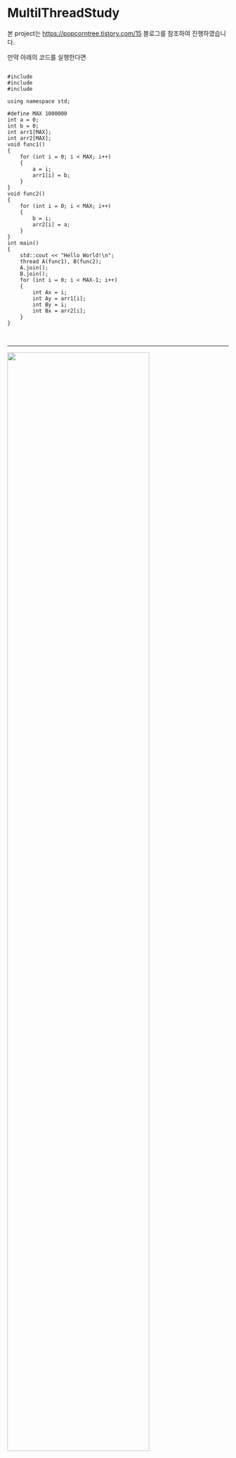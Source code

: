 # MultilThreadStudy
본 project는 https://popcorntree.tistory.com/15 블로그를 참조하여 진행하였습니다.

만약 아래의 코드를 실행한다면
<pre>
<code>
#include <iostream>
#include <thread>
#include <atomic>

using namespace std;

#define MAX 1000000
int a = 0;
int b = 0;
int arr1[MAX];
int arr2[MAX];
void func1()
{
    for (int i = 0; i < MAX; i++)
    {
        a = i;
        arr1[i] = b;
    }
}
void func2()
{
    for (int i = 0; i < MAX; i++)
    {
        b = i;
        arr2[i] = a;
    }
}
int main()
{
    std::cout << "Hello World!\n";
    thread A(func1), B(func2);
    A.join();
    B.join();
    for (int i = 0; i < MAX-1; i++)
    {
        int Ax = i;
        int Ay = arr1[i];
        int By = i;
        int Bx = arr2[i];
    }
}

</code>
</pre>
<hr/>
<img width="80%" src="https://user-images.githubusercontent.com/38064756/114533768-38a93d00-9c89-11eb-86f9-5a1ac526339b.jpg"/>


위와 같은 결과값을 얻을 수 있습니다.
위의 결과값에서 Thread A가 func1을 실행하면서 x=849일때 y의 값이 891이라는 것을 확인할 수 있습니다. 그리고 Thread B가 func2를 실행하면서 y=891일 때는 x가 842라는 값으로 참조하는 것을 확인할수 있습니다.
이어서, 다음 줄을 확인해보면 x=861일 때 y=894입니다. 그리고, y=894일 때는 x=842입니다.
각각의 결과가 의미하는바는 ThreadB에서는 y가 897의 값을 가질 때까지 x는 값이 업데이트되지 않습니다. 하지만, Thread A에서는 y가 897이 되기전에 x를 849~865까지 계속 업데이트 하는 것을 볼 수 있습니다. 이를 통해, 아래의 이미지에서 보이는 것처럼 메모리 일관성이 깨졋다는 것을 확인할 수 있습니다.


<img width="80%" src="https://user-images.githubusercontent.com/38064756/114533695-229b7c80-9c89-11eb-831f-1297cc638e43.png"/>
